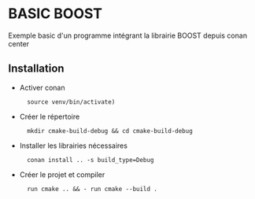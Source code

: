 # BASIC BOOST

Exemple basic d'un programme intégrant la librairie BOOST depuis conan center

## Installation

- Activer conan 
  
        source venv/bin/activate)
- Créer le répertoire 

        mkdir cmake-build-debug && cd cmake-build-debug
- Installer les librairies nécessaires

        conan install .. -s build_type=Debug
- Créer le projet et compiler

        run cmake .. && - run cmake --build .



